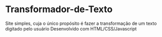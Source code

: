 # Transformador-de-Texto
 Site simples, cuja o único propósito é fazer a transformação de um texto digitado pelo usuário
 Desenvolvido com HTML/CSS/Javascript
